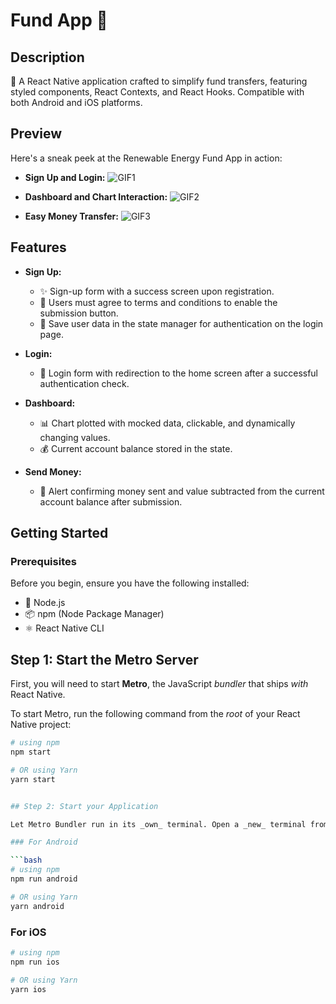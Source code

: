 # Fund App 🌟

## Description

📲 A React Native application crafted to simplify fund transfers, featuring styled components, React Contexts, and React Hooks. Compatible with both Android and iOS platforms.

## Preview

Here's a sneak peek at the Renewable Energy Fund App in action:

- **Sign Up and Login:**
  ![GIF1](link_to_gif1.gif)

- **Dashboard and Chart Interaction:**
  ![GIF2](link_to_gif2.gif)

- **Easy Money Transfer:**
  ![GIF3](link_to_gif3.gif)

## Features

- **Sign Up:**

  - ✨ Sign-up form with a success screen upon registration.
  - 📝 Users must agree to terms and conditions to enable the submission button.
  - 💾 Save user data in the state manager for authentication on the login page.

- **Login:**

  - 🔐 Login form with redirection to the home screen after a successful authentication check.

- **Dashboard:**

  - 📊 Chart plotted with mocked data, clickable, and dynamically changing values.
  - 💰 Current account balance stored in the state.

- **Send Money:**
  - 💸 Alert confirming money sent and value subtracted from the current account balance after submission.

## Getting Started

### Prerequisites

Before you begin, ensure you have the following installed:

- 🚀 Node.js
- 📦 npm (Node Package Manager)
- ⚛️ React Native CLI

## Step 1: Start the Metro Server

First, you will need to start **Metro**, the JavaScript _bundler_ that ships _with_ React Native.

To start Metro, run the following command from the _root_ of your React Native project:

````bash
# using npm
npm start

# OR using Yarn
yarn start


## Step 2: Start your Application

Let Metro Bundler run in its _own_ terminal. Open a _new_ terminal from the _root_ of your React Native project. Run the following command to start your _Android_ or _iOS_ app:

### For Android

```bash
# using npm
npm run android

# OR using Yarn
yarn android
````

### For iOS

```bash
# using npm
npm run ios

# OR using Yarn
yarn ios
```
